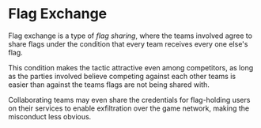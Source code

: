 # Flag Exchange

<span class=hltext>Flag exchange is a type of *flag sharing*, where the teams
involved agree to share flags under the condition that every team receives
every one else's flag.</span>

This condition makes the tactic attractive even among competitors, as long
as the parties involved believe competing against each other teams is
easier than against the teams flags are not being shared with.

Collaborating teams may even share the credentials for flag-holding users on
their services to enable exfiltration over the game network, making the
misconduct less obvious.
